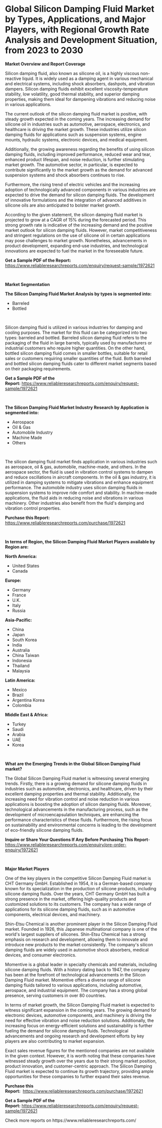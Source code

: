 <p><h1>Global Silicon Damping Fluid Market by Types, Applications, and Major Players, with Regional Growth Rate Analysis and Development Situation, from 2023 to 2030</h1></p><p><strong>Market Overview and Report Coverage</strong></p>
<p><p>Silicon damping fluid, also known as silicone oil, is a highly viscous non-reactive liquid. It is widely used as a damping agent in various mechanical and electrical systems, including shock absorbers, dashpots, and vibration dampers. Silicon damping fluids exhibit excellent viscosity-temperature stability, low volatility, good thermal stability, and superior damping properties, making them ideal for dampening vibrations and reducing noise in various applications.</p><p>The current outlook of the silicon damping fluid market is positive, with steady growth expected in the coming years. The increasing demand for silicone oil in industries such as automotive, aerospace, electronics, and healthcare is driving the market growth. These industries utilize silicon damping fluids for applications such as suspension systems, engine mounts, hydraulic systems, electronic devices, and medical equipment.</p><p>Additionally, the growing awareness regarding the benefits of using silicon damping fluids, including improved performance, reduced wear and tear, enhanced product lifespan, and noise reduction, is further stimulating market growth. The automotive sector, in particular, is expected to contribute significantly to the market growth as the demand for advanced suspension systems and shock absorbers continues to rise.</p><p>Furthermore, the rising trend of electric vehicles and the increasing adoption of technologically advanced components in various industries are expected to drive the demand for silicon damping fluids. The development of innovative formulations and the integration of advanced additives in silicone oils are also anticipated to bolster market growth.</p><p>According to the given statement, the silicon damping fluid market is projected to grow at a CAGR of 15% during the forecasted period. This strong growth rate is indicative of the increasing demand and the positive market outlook for silicon damping fluids. However, market competitiveness and stringent regulations on the use of silicone oil in certain applications may pose challenges to market growth. Nonetheless, advancements in product development, expanding end-use industries, and technological innovations are expected to fuel the market in the foreseeable future.</p></p>
<p><strong>Get a Sample PDF of the Report:</strong> <a href="https://www.reliableresearchreports.com/enquiry/request-sample/1972621">https://www.reliableresearchreports.com/enquiry/request-sample/1972621</a></p>
<p>&nbsp;</p>
<p><strong>Market Segmentation</strong></p>
<p><strong>The Silicon Damping Fluid Market Analysis by types is segmented into:</strong></p>
<p><ul><li>Barreled</li><li>Bottled</li></ul></p>
<p>&nbsp;</p>
<p><p>Silicon damping fluid is utilized in various industries for damping and cooling purposes. The market for this fluid can be categorized into two types: barreled and bottled. Barreled silicon damping fluid refers to the packaging of the fluid in large barrels, typically used by manufacturers or industrial customers who require higher quantities. On the other hand, bottled silicon damping fluid comes in smaller bottles, suitable for retail sales or customers requiring smaller quantities of the fluid. Both barreled and bottled silicon damping fluids cater to different market segments based on their packaging requirements.</p></p>
<p><strong>Get a Sample PDF of the Report:</strong>&nbsp;<a href="https://www.reliableresearchreports.com/enquiry/request-sample/1972621">https://www.reliableresearchreports.com/enquiry/request-sample/1972621</a></p>
<p>&nbsp;</p>
<p><strong>The Silicon Damping Fluid Market Industry Research by Application is segmented into:</strong></p>
<p><ul><li>Aerospace</li><li>Oil & Gas</li><li>Automobile Industry</li><li>Machine Made</li><li>Others</li></ul></p>
<p>&nbsp;</p>
<p><p>The silicon damping fluid market finds application in various industries such as aerospace, oil & gas, automobile, machine-made, and others. In the aerospace sector, the fluid is used in vibration control systems to dampen and reduce oscillations in aircraft components. In the oil & gas industry, it is utilized in damping systems to mitigate vibrations and enhance equipment performance. The automobile industry uses silicon damping fluids in suspension systems to improve ride comfort and stability. In machine-made applications, the fluid aids in reducing noise and vibrations in various machinery. Other industries also benefit from the fluid's damping and vibration control properties.</p></p>
<p><strong>Purchase this Report:</strong>&nbsp; <a href="https://www.reliableresearchreports.com/purchase/1972621">https://www.reliableresearchreports.com/purchase/1972621</a></p>
<p>&nbsp;</p>
<p><strong>In terms of Region, the Silicon Damping Fluid Market Players available by Region are:</strong></p>
<p>
    <p> <strong> North America: </strong>
        <ul>
            <li>United States</li>
            <li>Canada</li>
        </ul>
        </p> 
    <p> <strong> Europe: </strong>
        <ul>
            <li>Germany</li>
            <li>France</li>
            <li>U.K.</li>
            <li>Italy</li>
            <li>Russia</li>
        </ul>
        </p> 
    <p> <strong> Asia-Pacific: </strong>
        <ul>
            <li>China</li>
            <li>Japan</li>
            <li>South Korea</li>
            <li>India</li>
            <li>Australia</li>
            <li>China Taiwan</li>
            <li>Indonesia</li>
            <li>Thailand</li>
            <li>Malaysia</li>
        </ul>
        </p> 
    <p> <strong> Latin America: </strong>
        <ul>
            <li>Mexico</li>
            <li>Brazil</li>
            <li>Argentina Korea</li>
            <li>Colombia</li>
        </ul>
        </p> 
    <p> <strong> Middle East & Africa: </strong>
        <ul>
            <li>Turkey</li>
            <li>Saudi</li>
            <li>Arabia</li>
            <li>UAE</li>
            <li>Korea</li>
        </ul>
    </p>
    </p>
<p>&nbsp;</p>
<p><strong>What are the Emerging Trends in the Global Silicon Damping Fluid market?</strong></p>
<p><p>The Global Silicon Damping Fluid market is witnessing several emerging trends. Firstly, there is a growing demand for silicone damping fluids in industries such as automotive, electronics, and healthcare, driven by their excellent damping properties and thermal stability. Additionally, the increasing need for vibration control and noise reduction in various applications is boosting the adoption of silicon damping fluids. Moreover, technological advancements in the manufacturing process, such as the development of microencapsulation techniques, are enhancing the performance characteristics of these fluids. Furthermore, the rising focus on sustainability and environmental concerns is leading to the development of eco-friendly silicone damping fluids.</p></p>
<p><strong>Inquire or Share Your Questions If Any Before Purchasing This Report</strong>- <a href="https://www.reliableresearchreports.com/enquiry/pre-order-enquiry/1972621">https://www.reliableresearchreports.com/enquiry/pre-order-enquiry/1972621</a></p>
<p>&nbsp;</p>
<p><strong>Major Market Players</strong></p>
<p><p>One of the key players in the competitive Silicon Damping Fluid market is CHT Germany GmbH. Established in 1954, it is a German-based company known for its specialization in the production of silicone products, including silicone damping fluids. Over the years, CHT Germany GmbH has built a strong presence in the market, offering high-quality products and customized solutions to its customers. The company has a wide range of applications for its silicone damping fluids, such as in automotive components, electrical devices, and machinery.</p><p>Shin-Etsu Chemical is another prominent player in the Silicon Damping Fluid market. Founded in 1926, this Japanese multinational company is one of the world's largest suppliers of silicones. Shin-Etsu Chemical has a strong emphasis on research and development, allowing them to innovate and introduce new products to the market consistently. The company's silicon damping fluids are widely used in automotive shock absorbers, medical devices, and consumer electronics.</p><p>Momentive is a global leader in specialty chemicals and materials, including silicone damping fluids. With a history dating back to 1947, the company has been at the forefront of technological advancements in the Silicon Damping Fluid market. Momentive offers a diverse range of silicone damping fluids tailored to various applications, including automotive, aerospace, and industrial equipment. The company has a strong global presence, serving customers in over 80 countries.</p><p>In terms of market growth, the Silicon Damping Fluid market is expected to witness significant expansion in the coming years. The growing demand for electronic devices, automotive components, and machinery is driving the need for effective vibration and noise reduction solutions. Additionally, the increasing focus on energy-efficient solutions and sustainability is further fueling the demand for silicone damping fluids. Technological advancements and ongoing research and development efforts by key players are also contributing to market expansion.</p><p>Exact sales revenue figures for the mentioned companies are not available in the given context. However, it is worth noting that these companies have witnessed steady growth over the years due to their strong market position, product innovation, and customer-centric approach. The Silicon Damping Fluid market is expected to continue its growth trajectory, providing ample opportunities for these companies to further expand their sales revenue.</p></p>
<p><strong>Purchase this Report:</strong>&nbsp;&nbsp;<a href="https://www.reliableresearchreports.com/purchase/1972621">https://www.reliableresearchreports.com/purchase/1972621</a></p>
<p></p>
<p><strong>Get a Sample PDF of the Report:</strong>&nbsp;<a href="https://www.reliableresearchreports.com/enquiry/request-sample/1972621">https://www.reliableresearchreports.com/enquiry/request-sample/1972621</a></p>
<p>Check more reports on https://www.reliableresearchreports.com/</p>